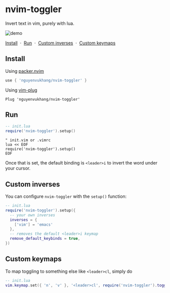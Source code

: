 # nvim-toggler

Invert text in vim, purely with lua.

![demo](https://user-images.githubusercontent.com/10664455/185724246-f7165f38-6058-46f3-809b-d55cf09255e3.gif)

[Install](#install)
&nbsp;&middot;&nbsp;
[Run](#run)
&nbsp;&middot;&nbsp;
[Custom inverses](#custom-inverses)
&nbsp;&middot;&nbsp;
[Custom keymaps](#custom-keymaps)

## Install

Using [packer.nvim][packer]

```lua
use { 'nguyenvukhang/nvim-toggler' }
```

Using [vim-plug][vim-plug]

```vim
Plug 'nguyenvukhang/nvim-toggler'
```

## Run

```lua
-- init.lua
require('nvim-toggler').setup()
```

```vim
" init.vim or .vimrc
lua << EOF
require('nvim-toggler').setup()
EOF
```

Once that is set, the default binding is `<leader>i` to invert the
word under your cursor.

## Custom inverses

You can configure `nvim-toggler` with the `setup()` function:

```lua
-- init.lua
require('nvim-toggler').setup({
  -- your own inverses
  inverses = {
    ['vim'] = 'emacs'
  },
  -- removes the default <leader>i keymap
  remove_default_keybinds = true,
})
```

## Custom keymaps

To map toggling to something else like `<leader>cl`, simply do

```lua
-- init.lua
vim.keymap.set({ 'n', 'v' }, '<leader>cl', require('nvim-toggler').toggle)
```

[packer]: https://github.com/wbthomason/packer.nvim
[vim-plug]: https://github.com/junegunn/vim-plug
